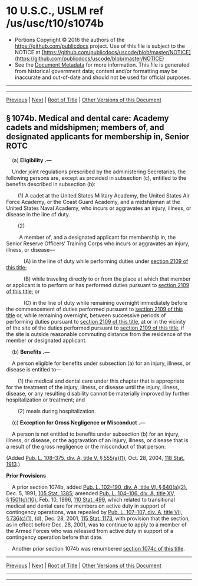 ---
---

# 10 U.S.C., USLM ref /us/usc/t10/s1074b

* Portions Copyright © 2016 the authors of the https://github.com/publicdocs project.
  Use of this file is subject to the NOTICE at [https://github.com/publicdocs/uscode/blob/master/NOTICE](https://github.com/publicdocs/uscode/blob/master/NOTICE)
* See the [Document Metadata](././../../../../../..//README.md) for more information.
  This file is generated from historical government data; content and/or formatting may be inaccurate and out-of-date and should not be used for official purposes.

----------
----------

[Previous](./../../../../../..//us/usc/t10/stA/ptII/ch55/m__us_usc_t10_s1074a.md) | [Next](./../../../../../..//us/usc/t10/stA/ptII/ch55/m__us_usc_t10_s1074c.md) | [Root of Title](./../../../../../../) | [Other Versions of this Document](https://publicdocs.github.io/go/links?ns=uslm&ref=%2Fus%2Fusc%2Ft10%2Fs1074b)

## § 1074b. Medical and dental care: Academy cadets and midshipmen; members of, and designated applicants for membership in, Senior ROTC

    (a)  __Eligibility__  __.—__ 

    Under joint regulations prescribed by the administering Secretaries, the following persons are, except as provided in subsection (c), entitled to the benefits described in subsection (b):

        (1) A cadet at the United States Military Academy, the United States Air Force Academy, or the Coast Guard Academy, and a midshipman at the United States Naval Academy, who incurs or aggravates an injury, illness, or disease in the line of duty.

        (2)

         A member of, and a designated applicant for membership in, the Senior Reserve Officers’ Training Corps who incurs or aggravates an injury, illness, or disease—

            (A) in the line of duty while performing duties under [section 2109 of this title][/us/usc/t10/s2109];

            (B) while traveling directly to or from the place at which that member or applicant is to perform or has performed duties pursuant to [section 2109 of this title][/us/usc/t10/s2109]; or

            (C) in the line of duty while remaining overnight immediately before the commencement of duties performed pursuant to [section 2109 of this title][/us/usc/t10/s2109] or, while remaining overnight, between successive periods of performing duties pursuant to [section 2109 of this title][/us/usc/t10/s2109], at or in the vicinity of the site of the duties performed pursuant to [section 2109 of this title][/us/usc/t10/s2109], if the site is outside reasonable commuting distance from the residence of the member or designated applicant.

    (b)  __Benefits__  __.—__ 

    A person eligible for benefits under subsection (a) for an injury, illness, or disease is entitled to—

        (1) the medical and dental care under this chapter that is appropriate for the treatment of the injury, illness, or disease until the injury, illness, disease, or any resulting disability cannot be materially improved by further hospitalization or treatment; and

        (2) meals during hospitalization.

    (c)  __Exception for Gross Negligence or Misconduct__  __.—__ 

    A person is not entitled to benefits under subsection (b) for an injury, illness, or disease, or the aggravation of an injury, illness, or disease that is a result of the gross negligence or the misconduct of that person.

(Added [Pub. L. 108–375, div. A, title V, § 555(a)(1)][/us/pl/108/375/s555/a/1], Oct. 28, 2004, [118 Stat. 1913][/us/stat/118/1913].)

 __Prior Provisions__ 

    A prior section 1074b, added [Pub. L. 102–190, div. A, title VI, § 640(a)(2)][/us/pl/102/190/s640/a/2], Dec. 5, 1991, [105 Stat. 1385][/us/stat/105/1385]; amended [Pub. L. 104–106, div. A, title XV, § 1501(c)(10)][/us/pl/104/106/s1501/c/10], Feb. 10, 1996, [110 Stat. 499][/us/stat/110/499], which related to transitional medical and dental care for members on active duty in support of contingency operations, was repealed by [Pub. L. 107–107, div. A, title VII, § 736(c)(1)][/us/pl/107/107/s736/c/1], (d), Dec. 28, 2001, [115 Stat. 1173][/us/stat/115/1173], with provision that the section, as in effect before Dec. 28, 2001, was to continue to apply to a member of the Armed Forces who was released from active duty in support of a contingency operation before that date.

    Another prior section 1074b was renumbered [section 1074c of this title][/us/usc/t10/s1074c].

----------

[Previous](./../../../../../..//us/usc/t10/stA/ptII/ch55/m__us_usc_t10_s1074a.md) | [Next](./../../../../../..//us/usc/t10/stA/ptII/ch55/m__us_usc_t10_s1074c.md) | [Root of Title](./../../../../../../) | [Other Versions of this Document](https://publicdocs.github.io/go/links?ns=uslm&ref=%2Fus%2Fusc%2Ft10%2Fs1074b)

----------
----------

[/us/usc/t10/s2109]: https://publicdocs.github.io/go/links?ns=uslm&ref=%2Fus%2Fusc%2Ft10%2Fs2109
[/us/usc/t10/s2109]: https://publicdocs.github.io/go/links?ns=uslm&ref=%2Fus%2Fusc%2Ft10%2Fs2109
[/us/usc/t10/s2109]: https://publicdocs.github.io/go/links?ns=uslm&ref=%2Fus%2Fusc%2Ft10%2Fs2109
[/us/usc/t10/s2109]: https://publicdocs.github.io/go/links?ns=uslm&ref=%2Fus%2Fusc%2Ft10%2Fs2109
[/us/usc/t10/s2109]: https://publicdocs.github.io/go/links?ns=uslm&ref=%2Fus%2Fusc%2Ft10%2Fs2109
[/us/pl/108/375/s555/a/1]: https://publicdocs.github.io/go/links?ns=uslm&ref=%2Fus%2Fpl%2F108%2F375%2Fs555%2Fa%2F1
[/us/stat/118/1913]: https://publicdocs.github.io/go/links?ns=uslm&ref=%2Fus%2Fstat%2F118%2F1913
[/us/pl/102/190/s640/a/2]: https://publicdocs.github.io/go/links?ns=uslm&ref=%2Fus%2Fpl%2F102%2F190%2Fs640%2Fa%2F2
[/us/stat/105/1385]: https://publicdocs.github.io/go/links?ns=uslm&ref=%2Fus%2Fstat%2F105%2F1385
[/us/pl/104/106/s1501/c/10]: https://publicdocs.github.io/go/links?ns=uslm&ref=%2Fus%2Fpl%2F104%2F106%2Fs1501%2Fc%2F10
[/us/stat/110/499]: https://publicdocs.github.io/go/links?ns=uslm&ref=%2Fus%2Fstat%2F110%2F499
[/us/pl/107/107/s736/c/1]: https://publicdocs.github.io/go/links?ns=uslm&ref=%2Fus%2Fpl%2F107%2F107%2Fs736%2Fc%2F1
[/us/stat/115/1173]: https://publicdocs.github.io/go/links?ns=uslm&ref=%2Fus%2Fstat%2F115%2F1173
[/us/usc/t10/s1074c]: https://publicdocs.github.io/go/links?ns=uslm&ref=%2Fus%2Fusc%2Ft10%2Fs1074c


